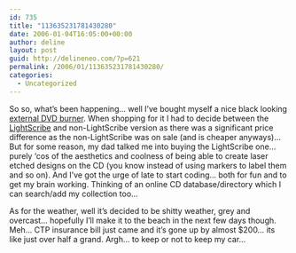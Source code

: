 ```yaml
---
id: 735
title: "113635231781430280"
date: 2006-01-04T16:05:00+00:00
author: deline
layout: post
guid: http://delineneo.com/?p=621
permalink: /2006/01/113635231781430280/
categories:
  - Uncategorized
---
```

So so, what&#8217;s been happening&#8230; well I&#8217;ve bought myself a nice black looking [external DVD burner](http://au.lge.com/md/product/prodcategorylist.do?actType=detail&currPage=1&categoryId=1000000084&parentCategoryId=0200000602&categoryLevel=4&productId=1100000712). When shopping for it I had to decide between the [LightScribe](http://www.lightscribe.com/) and non-LightScribe version as there was a significant price difference as the non-LightScribe was on sale (and is cheaper anyways)&#8230; But for some reason, my dad talked me into buying the LightScribe one&#8230; purely &#8216;cos of the aesthetics and coolness of being able to create laser etched designs on the CD (you know instead of using markers to label them and so on). And I&#8217;ve got the urge of late to start coding&#8230; both for fun and to get my brain working. Thinking of an online CD database/directory which I can search/add my collection too&#8230;

As for the weather, well it&#8217;s decided to be shitty weather, grey and overcast&#8230; hopefully I&#8217;ll make it to the beach in the next few days though. Meh&#8230; CTP insurance bill just came and it&#8217;s gone up by almost $200&#8230; its like just over half a grand. Argh&#8230; to keep or not to keep my car&#8230;
